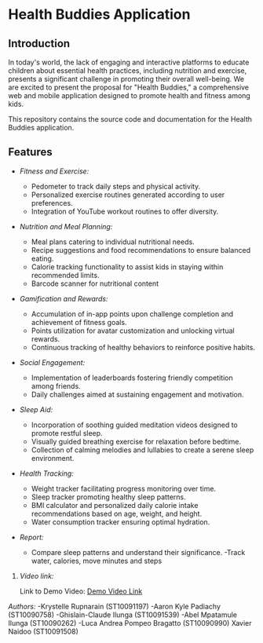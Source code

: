 # Health Buddies Application

## Introduction

In today's world, the lack of engaging and interactive platforms to educate children about essential health practices, including nutrition and exercise, presents a significant challenge in promoting their overall well-being. We are excited to present the proposal for "Health Buddies," a comprehensive web and mobile application designed to promote health and fitness among kids.

This repository contains the source code and documentation for the Health Buddies application.

## Features



- *Fitness and Exercise:*
  - Pedometer to track daily steps and physical activity.
  - Personalized exercise routines generated according to user preferences.
  - Integration of YouTube workout routines to offer diversity.

- *Nutrition and Meal Planning:*
  - Meal plans catering to individual nutritional needs.
  - Recipe suggestions and food recommendations to ensure balanced eating.
  - Calorie tracking functionality to assist kids in staying within recommended limits.
  - Barcode scanner for nutritional content

- *Gamification and Rewards:*
  - Accumulation of in-app points upon challenge completion and achievement of fitness goals.
  - Points utilization for avatar customization and unlocking virtual rewards.
  - Continuous tracking of healthy behaviors to reinforce positive habits.

- *Social Engagement:*
  - Implementation of leaderboards fostering friendly competition among friends.
  - Daily challenges aimed at sustaining engagement and motivation.

- *Sleep Aid:*
  - Incorporation of soothing guided meditation videos designed to promote restful sleep.
  - Visually guided breathing exercise for relaxation before bedtime.
  - Collection of calming melodies and lullabies to create a serene sleep environment.

- *Health Tracking:*
  - Weight tracker facilitating progress monitoring over time.
  - Sleep tracker promoting healthy sleep patterns.
  - BMI calculator and personalized daily calorie intake recommendations based on age, weight, and height.
  - Water consumption tracker ensuring optimal hydration.

- *Report:*
  - Compare sleep patterns and understand their significance.
  -Track water, calories, move minutes and steps


1. *Video link:*
   
   Link to Demo Video: [Demo Video Link](https://drive.google.com/drive/folders/1-BJ6g9T-ZRRhjeY7Bl8G7GlTGn0Lsd1x)

*Authors:*
-Krystelle Rupnarain (ST10091197)
-Aaron Kyle Padiachy (ST10090758)
-Ghislain-Claude Ilunga (ST10091539)
-Abel Mpatamule Ilunga (ST10090262)
-Luca Andrea Pompeo Bragatto (ST10090990) Xavier Naidoo (ST10091508)
